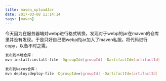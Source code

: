 ```yaml
---
title: maven_uploadJar
date: 2017-03-08 11:14:14
tags: [maven]
---
```


今天因为在服务器端对webp进行格式转换，发现对于webp的jar在maven的仓库里并没有发现。于是只好自己把webp的jar加入了maven私服。将代码进行copy，以备不时之需。
```bash
发布到本地仓库：
mvn install:install-file -DgroupId=[groupId] -DartifactId=[artifactId] -Dversion=[version] -Dpackaging=jar -Dfile=[path to file]
 
发布到Nexus仓库：
mvn deploy:deploy-file -DgroupId==[groupId] -DartifactId=[artifactId] -Dversion=[version] -Dpackaging=jar -Dfile=[path to file] -Durl=[url] -DrepositoryId=[id]
```
